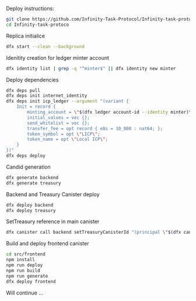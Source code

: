 Deploy instructions:

```sh 
git clone https://github.com/Infinity-Task-Protocol/Infinity-task-protocol.git
cd Infinity-task-protoco
```
Replica initialice
```sh
dfx start --clean --background
```

Idenitity creation for ledger minter account
```sh
dfx identity list | grep -q "^minter$" || dfx identity new minter
```
Deploy dependencies

```sh
dfx deps pull
dfx deps init internet_identity
dfx deps init icp_ledger --argument "(variant { 
    Init = record {
        minting_account = \"$(dfx ledger account-id --identity minter)\";
        initial_values = vec {};
        send_whitelist = vec {};
        transfer_fee = opt record { e8s = 10_000 : nat64; };
        token_symbol = opt \"LICP\";
        token_name = opt \"Local ICP\"; 
    }
})"
dfx deps deploy
```

Candid generation
```sh
dfx generate backend
dfx generate treasury
```

Backend and Treasury Canister deploy
```sh
dfx deploy backend
dfx deploy treasury
```

SetTreasury reference in main canister
```sh
dfx canister call backend setTreasuryCanisterId "(principal \"$(dfx canister id treasury)\")"
```


Build and deploy frontend canister

```sh
cd src/frontend
npm install
npm run deploy
npm run build
npm run generate
dfx deploy frontend
```

Will continue ...
